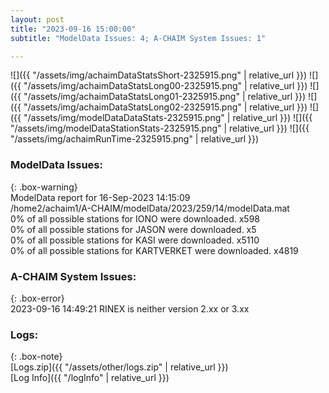 ```yaml
---
layout: post
title: "2023-09-16 15:00:00"
subtitle: "ModelData Issues: 4; A-CHAIM System Issues: 1"

---
```


![]({{ "/assets/img/achaimDataStatsShort-2325915.png" | relative_url }})
![]({{ "/assets/img/achaimDataStatsLong00-2325915.png" | relative_url }})
![]({{ "/assets/img/achaimDataStatsLong01-2325915.png" | relative_url }})
![]({{ "/assets/img/achaimDataStatsLong02-2325915.png" | relative_url }})
![]({{ "/assets/img/modelDataDataStats-2325915.png" | relative_url }})
![]({{ "/assets/img/modelDataStationStats-2325915.png" | relative_url }})
![]({{ "/assets/img/achaimRunTime-2325915.png" | relative_url }})


### ModelData Issues:  
  
{: .box-warning}  
 ModelData report for 16-Sep-2023 14:15:09   
 /home2/achaim1/A-CHAIM/modelData/2023/259/14/modelData.mat   
 0% of all possible stations for IONO were downloaded. x598   
 0% of all possible stations for JASON were downloaded. x5   
 0% of all possible stations for KASI were downloaded. x5110   
 0% of all possible stations for KARTVERKET were downloaded. x4819   
  
### A-CHAIM System Issues:  
  
{: .box-error}  
2023-09-16 14:49:21 RINEX is neither version 2.xx or 3.xx  

### Logs:  
  
{: .box-note}  
[Logs.zip]({{ "/assets/other/logs.zip" | relative_url }})  
[Log Info]({{ "/logInfo" | relative_url }})  
